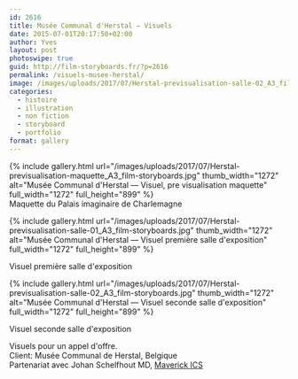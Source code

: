 ```yaml
---
id: 2616
title: Musée Communal d'Herstal — Visuels
date: 2015-07-01T20:17:50+02:00
author: Yves
layout: post
photoswipe: true
guid: http://film-storyboards.fr/?p=2616
permalink: /visuels-musee-herstal/
image: /images/uploads/2017/07/Herstal-previsualisation-salle-02_A3_film-storyboards.jpg
categories:
  - histoire
  - illustration
  - non fiction
  - storyboard
  - portfolio
format: gallery
---
```


<div class="photoswipe-gallery">
{% include gallery.html
 url="/images/uploads/2017/07/Herstal-previsualisation-maquette_A3_film-storyboards.jpg"
 thumb_width="1272" alt="Musée Communal d'Herstal — Visuel, pre visualisation maquette"
 full_width="1272" full_height="899"
%}

<figcaption class='wp-caption-text gallery-caption'>Maquette du Palais imaginaire de Charlemagne</figcaption>

{% include gallery.html
 url="/images/uploads/2017/07/Herstal-previsualisation-salle-01_A3_film-storyboards.jpg"
 thumb_width="1272" alt="Musée Communal d'Herstal — Visuel première salle d'exposition"
 full_width="1272" full_height="899"
%}

<figcaption class='wp-caption-text gallery-caption'>Visuel première salle d'exposition</figcaption>

{% include gallery.html
 url="/images/uploads/2017/07/Herstal-previsualisation-salle-02_A3_film-storyboards.jpg"
 thumb_width="1272" alt="Musée Communal d'Herstal — Visuel seconde salle d'exposition"
 full_width="1272" full_height="899"
%}

<figcaption class='wp-caption-text gallery-caption'>Visuel seconde salle d'exposition</figcaption>

</div>



Visuels pour un appel d'offre.  
Client: Musée Communal de Herstal, Belgique  
Partenariat avec Johan Schelfhout MD, [Maverick ICS](http://www.maverick-ics.be)